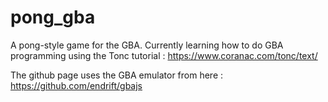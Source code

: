 # pong_gba

A pong-style game for the GBA.
Currently learning how to do GBA programming using the Tonc tutorial : https://www.coranac.com/tonc/text/

The github page uses the GBA emulator from here : https://github.com/endrift/gbajs
